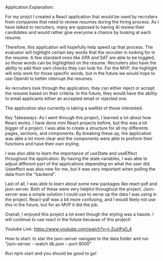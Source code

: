 Application Explanation:

For my projct I created a React application that would be used by recruiters from companies that need to review resumes during the hiring process. As I have talked to recruiters, many are opposed to having AI review their candidates and would rather give everyone a chance by looking at each resume.

Therefore, this application will hopefully help speed up that process. The evaluator will highlight certain key words that the recruiter in looking for in the resume. A few standard ones like GPA and SAT are able to be toggled, so those words can be highlighted on the resume. Recruiters also have the ability to add their own checks they can look for. For the MVP, the highlight will only work for those specific words, but in the future we would hope to use OpenAI to better interrupt the resumes.

As recruiters look through the application, they can either reject or accept the resume based on their criteria. In the future, they would have the ability to email applicants either an accepted email or rejected one.

The application also currently is taking a waitlist of those interested.

Key Takeaways:
As I went through this project, I learned a lot about how React works. I have done mini React projects before, but this was a lot bigger of a project. I was able to create a structure for all my differents pages, sections, and components. By breaking these up, the application was able a lot more clear and the components were able to preform their functions and have their own styling.

I was also able to learn the importance of useState and useEffect throughout the application. By having the state variables, I was able to adjust different part of the applications depending on what the user did. Useeffect was also new for me, but it was very important when pulling the data from the "backend".

Last of all, I was able to learn about some new packages like react-pdf and json-server. Both of these were very helpful throughout the project. Json-server was a simple solution I could use to serve up the data I was using in the project. React-pdf was a bit more confusing, and I would likely not use this in the future, but for an MVP it did the job.

Overall, I enjoyed this project a lot even though the styling was a hassle. I will continue to use react in the future because of this project!

Youtube Link: https://www.youtube.com/watch?v=t-ZuzIPs0_4

How to start: to star the json-server navigate to the data folder and run "json-server --watch db.json --port 8000"

Run npm start and you should be good to go!
